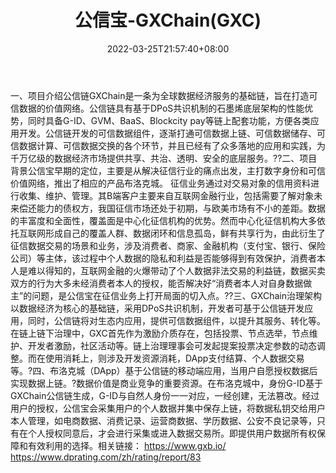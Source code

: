 ﻿---
weight: 
title: "公信宝-GXChain(GXC)"
description: "公信链GXChain是一条为全球数据经济服务的基础链，旨在打造可信数据的价值网络"
date: 2022-03-25T21:57:40+08:00
lastmod: 2022-03-25T16:45:40+08:00
draft: false
authors: ["Metabd"]
featuredImage: "gongxinbao-gxchaingxc.webp"
link: ""
tags: ["数字代币","公信宝-GXChain(GXC)"]
categories: ["navigation"]
navigation: ["数字代币"]
lightgallery: true
toc: true
pinned: false
recommend: false
recommend1: false
---
一、项目介绍公信链GXChain是一条为全球数据经济服务的基础链，旨在打造可信数据的价值网络。公信链具有基于DPoS共识机制的石墨烯底层架构的性能优势，同时具备G-ID、GVM、BaaS、Blockcity pay等链上配套功能，方便各类应用开发。公信链开发的可信数据组件，逐渐打通可信数据上链、可信数据储存、可信数据计算、可信数据交换的各个环节，并且已经有了众多落地的应用和实践，为千万亿级的数据经济市场提供共享、共治、透明、安全的底层服务。??二、项目背景公信宝早期的定位，主要是从解决征信行业的痛点出发，主打数字身份和可信价值网络，推出了相应的产品布洛克城。
征信业务通过对交易对象的信用资料进行收集、维护、管理。其B端客户主要来自互联网金融行业，包括需要了解对象未来偿还能力的债权方，我国征信市场还处于初期，与欧美市场有不小的差距。数据的丰富度和全面性，覆盖面是中心化征信机构的优势。然而中心化征信机构大多依托互联网形成自己的覆盖人群、数据闭环和信息孤岛，鲜有共享行为，由此衍生了征信数据交易的场景和业务，涉及消费者、商家、金融机构（支付宝、银行、保险公司）等主体，该过程中个人数据的隐私和利益是否能够得到有效保护，消费者本人是难以得知的，互联网金融的火爆带动了个人数据非法交易的利益链，数据买卖双方的行为大多未经消费者本人的授权，能否解决好“消费者本人对自身数据做主”的问题，是公信宝在征信业务上打开局面的切入点。??三、GXChain治理架构以数据经济为核心的基础链，采用DPoS共识机制，开发者可基于公信链开发应用，同时，公信链将对生态内应用，提供可信数据组件，以提升其服务、转化等。在链上链下治理中，GXC首先作为激励介质存在，包括投票、节点选举，节点维护、开发者激励，社区活动等。链上治理理事会可发起提案投票决定参数的动态调整。而在使用消耗上，则涉及开发资源消耗，DApp支付结算、个人数据交易等。?四、布洛克城（DApp）基于公信链的移动端应用，当用户自愿授权数据后实现数据上链。?数据价值是商业竞争的重要资源。在布洛克城中，身份G-ID基于GXChain公信链生成，G-ID与自然人身份一一对应，一经创建，无法篡改。经过用户的授权，公信宝会采集用户的个人数据并集中保存上链，将数据私钥交给用户本人管理，如电商数据、消费记录、运营商数据、学历数据、公安不良记录等，只有在个人授权同意后，才会进行采集或进入数据交易所。即提供用户数据所有权保障和有效利用的选择。相关链接：
https://www.gxb.io/
https://www.dprating.com/zh/rating/report/83

